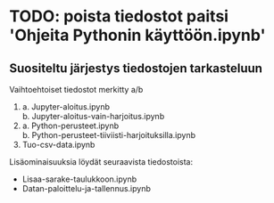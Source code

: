 # TODO: poista tiedostot paitsi 'Ohjeita Pythonin käyttöön.ipynb'
        

## Suositeltu järjestys tiedostojen tarkasteluun
Vaihtoehtoiset tiedostot merkitty a/b

1. a. Jupyter-aloitus.ipynb <br>
   b. Jupyter-aloitus-vain-harjoitus.ipynb
2. a. Python-perusteet.ipynb <br>
   b. Python-perusteet-tiiviisti-harjoituksilla.ipynb
3. Tuo-csv-data.ipynb

Lisäominaisuuksia löydät seuraavista tiedostoista:
- Lisaa-sarake-taulukkoon.ipynb
- Datan-paloittelu-ja-tallennus.ipynb
